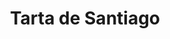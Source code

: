 ---
layout: recette
categories: [recettes]
hidden: true
lang: fr
sitemap: true
title: Tarta de Santiago
type: sucre
utensils:
  - saladier
  - fouet
  - moule-rond
  - tamis
recettes:
  Classique:
    ingredients: 
      - nom: oeufs 
        qte: 4
        variable: true
      - nom: sucre
        qte: 100
        unite: gr
      - nom: poudre d'amandes
        qte: 200
        unite: gr
      - nom: beurre
        qte: 100
        unite: gr
      - nom: cannelle
        qte: 0.5
        unite: cuillère à café
      - nom: gingembre
        qte: 0.5
        unite: cuillère à café
      - nom: cardamome
        qte: 0.25
        unite: cuillère à café
      - nom: zestes de citron
      - nom: zestes d'orange
    preconditions:
      - Préchauffer le four à 180°C
    etapes:
      - label: Préparation
        details:
          - Faire fondre le beurre
          - Fouetter les oeufs avec le sucre
          - Ajouter le beurre fondu et mélanger
          - Ajouter la poudre d'amandes, les épices et les zestes
          - Mélanger
          - Verser dans un moule
      - label: Cuisson
        emoji: 🔥
        details: 
          - Cuire 30 minutes à 180°C
          - Laisser refroidir le gâteau à température ambiante
          - Démouler
          - Saupoudrer de sucre glace (au moment de servir)
---